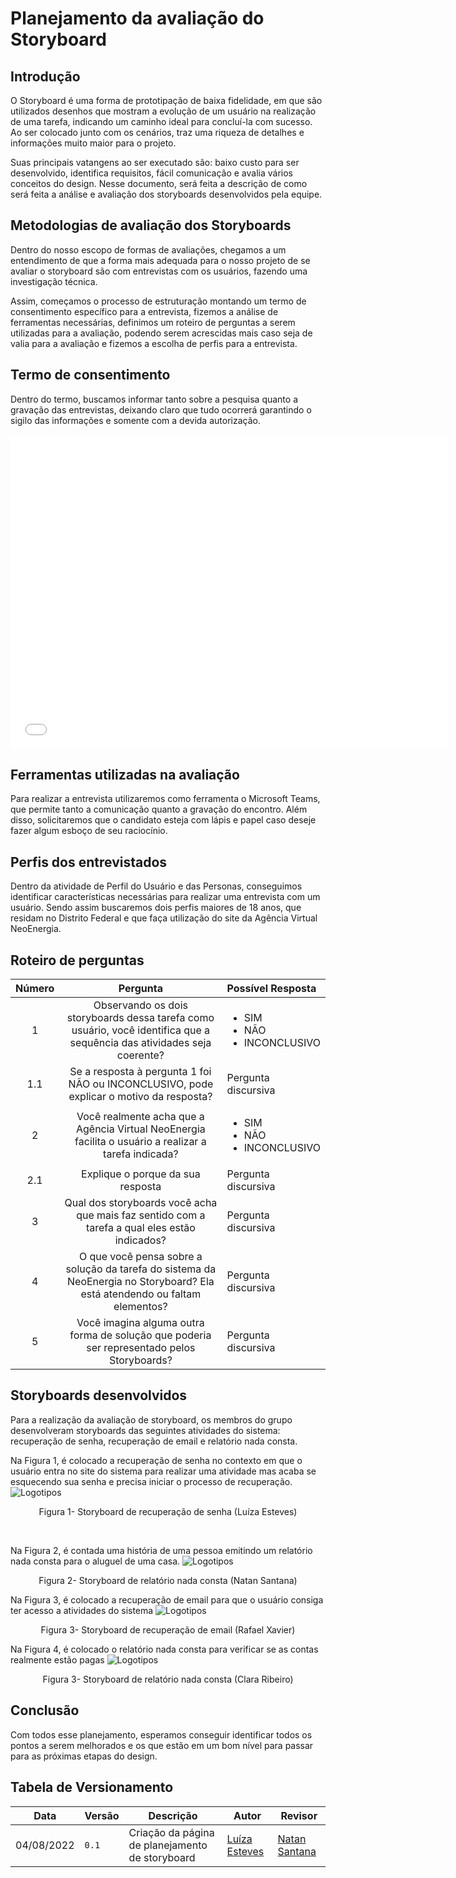 # Planejamento da avaliação do Storyboard

## Introdução

O Storyboard é uma forma de prototipação de baixa fidelidade, em que são utilizados desenhos que mostram a evolução de um usuário na realização de uma tarefa, indicando um caminho ideal para concluí-la com sucesso. Ao ser colocado junto com os cenários, traz uma riqueza de detalhes e informações muito maior para o projeto.

Suas principais vatangens ao ser executado são: baixo custo para ser desenvolvido, identifica requisitos, fácil comunicação e avalia vários conceitos do design. Nesse documento, será feita a descrição de como será feita a análise e avaliação dos storyboards desenvolvidos pela equipe.

## Metodologias de avaliação dos Storyboards

Dentro do nosso escopo de formas de avaliações, chegamos a um entendimento de que a forma mais adequada para o nosso projeto de se avaliar o storyboard são com entrevistas com os usuários, fazendo uma investigação técnica.

Assim, começamos o processo de estruturação montando um termo de consentimento específico para a entrevista, fizemos a análise de ferramentas necessárias, definimos um roteiro de perguntas a serem utilizadas para a avaliação, podendo serem acrescidas mais caso seja de valia para a avaliação e fizemos a escolha de perfis para a entrevista.

## Termo de consentimento

Dentro do termo, buscamos informar tanto sobre a pesquisa quanto a gravação das entrevistas, deixando claro que tudo ocorrerá garantindo o sigilo das informações e somente com a devida autorização.
<br/><br/>
<embed src="../../../../assets/termoConsentimento.pdf" type="application/pdf" width="700" height="500">

## Ferramentas utilizadas na avaliação

Para realizar a entrevista utilizaremos como ferramenta o Microsoft Teams, que permite tanto a comunicação quanto a gravação do encontro. Além disso, solicitaremos que o candidato esteja com lápis e papel caso deseje fazer algum esboço de seu raciocínio.

## Perfis dos entrevistados

Dentro da atividade de Perfil do Usuário e das Personas, conseguimos identificar características necessárias para realizar uma entrevista com um usuário. Sendo assim buscaremos dois perfis maiores de 18 anos, que residam no Distrito Federal e que faça utilização do site da Agência Virtual NeoEnergia.

## Roteiro de perguntas

| Número | Pergunta | Possível Resposta |
|:--:|:--:|:---|
| 1 | Observando os dois storyboards dessa tarefa como usuário, você identifica que a sequência das atividades seja coerente? | <ul> <li> SIM</li> <li>  NÃO </li> <li> INCONCLUSIVO</li> </ul> |
| 1.1 | Se a resposta à pergunta 1 foi NÃO ou INCONCLUSIVO, pode explicar o motivo da resposta? | Pergunta discursiva |
| 2 | Você realmente acha que a Agência Virtual NeoEnergia facilita o usuário a realizar a tarefa indicada? | <ul> <li> SIM</li> <li>  NÃO </li> <li> INCONCLUSIVO</li> </ul> |
| 2.1 | Explique o porque da sua resposta| Pergunta discursiva |
| 3 | Qual dos storyboards você acha que mais faz sentido com a tarefa a qual eles estão indicados? | Pergunta discursiva |
| 4 | O que você pensa sobre a solução da tarefa do sistema da NeoEnergia no Storyboard? Ela está atendendo ou faltam elementos? | Pergunta discursiva |
| 5 | Você imagina alguma outra forma de solução que poderia ser representado pelos Storyboards? | Pergunta discursiva |

## Storyboards desenvolvidos

Para a realização da avaliação de storyboard, os membros do grupo desenvolveram storyboards das seguintes atividades do sistema: recuperação de senha, recuperação de email e relatório nada consta. 

Na Figura 1, é colocado a recuperação de senha no contexto em que o usuário entra no site do sistema para realizar uma atividade mas acaba se esquecendo sua senha e precisa iniciar o processo de recuperação.
![Logotipos](../../../assets/storyboards/stLuiza.jpeg)
<div style="text-align: center">
<p>Figura 1- Storyboard de recuperação de senha (Luíza Esteves)</p>
</div>
<br>

Na Figura 2, é contada uma história de uma pessoa emitindo um relatório nada consta para o aluguel de uma casa.
![Logotipos](../../../assets/storyboards/stNatan.jpg)
<div style="text-align: center">
<p>Figura 2- Storyboard de relatório nada consta (Natan Santana)</p>
</div>

Na Figura 3, é colocado a recuperação de email para que o usuário consiga ter acesso a atividades do sistema
![Logotipos](../../../assets/storyboards/stRafael.jpeg)
<div style="text-align: center">
<p>Figura 3- Storyboard de recuperação de email (Rafael Xavier)</p>
</div>

Na Figura 4, é colocado o relatório nada consta para verificar se as contas realmente estão pagas
![Logotipos](../../../assets/storyboards/stClara.jpg)
<div style="text-align: center">
<p>Figura 3- Storyboard de relatório nada consta (Clara Ribeiro)</p>
</div>


## Conclusão 

Com todos esse planejamento, esperamos conseguir identificar todos os pontos a serem melhorados e os que estão em um bom nível para passar para as próximas etapas do design.

## Tabela de Versionamento

| Data | Versão | Descrição | Autor | Revisor |
| ---- | ------ | --------- | ----- | ------- |
| 04/08/2022 | `0.1`  | Criação da página de planejamento de storyboard | [Luíza Esteves](https://github.com/luiza-esteves) | [Natan Santana](https://github.com/Neitan2001)